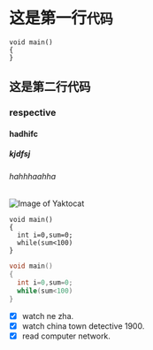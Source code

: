 # 这是第一行`代码`
```
void main()
{
}
```
## 这是第二行代码
### respective
#### hadhifc
##### kjdfsj
###### hahhhaahha

![Image of Yaktocat](https://octodex.github.com/images/yaktocat.png)

```
void main()
{
  int i=0,sum=0;
  while(sum<100)
}
```

``` C
void main()
{
  int i=0,sum=0;
  while(sum<100)
}
```

- [x] watch ne zha.
- [x] watch china town detective 1900.
- [x] read computer network.
